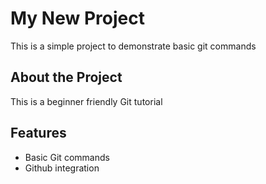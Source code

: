 # My New Project

This is a simple project to demonstrate basic git commands

## About the Project

This is a beginner friendly Git tutorial

## Features

- Basic Git commands
- Github integration
